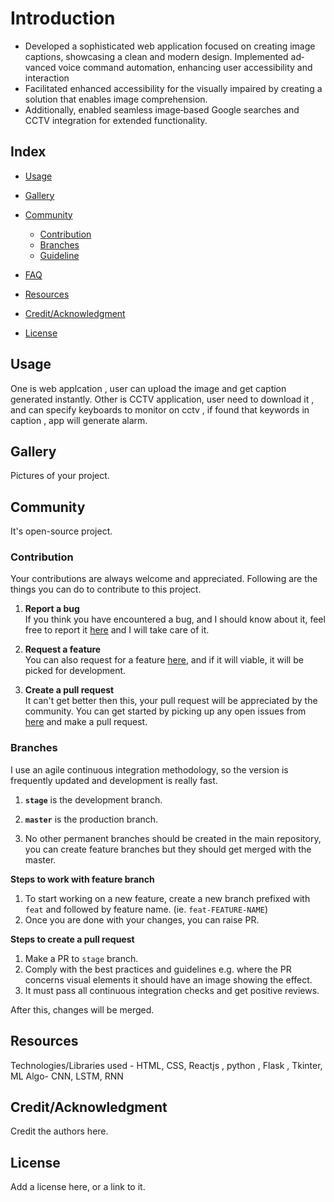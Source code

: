 # Introduction
- Developed a sophisticated web application focused on creating image captions, showcasing a clean and modern design. Implemented ad‑
vanced voice command automation, enhancing user accessibility and interaction
- Facilitated enhanced accessibility for the visually impaired by creating a solution that enables image comprehension.
- Additionally, enabled seamless image‑based Google searches and CCTV integration for extended functionality.
## Index


- [Usage](#usage)
- [Gallery](#gallery)
- [Community](#community)
  - [Contribution](#contribution)
  - [Branches](#branches)
  - [Guideline](guideline)  
- [FAQ](#faq)
- [Resources](#resources)

- [Credit/Acknowledgment](#creditacknowledgment)
- [License](#license)


## Usage
One is web applcation , user can upload the image and get caption generated instantly.
Other is CCTV application, user need to download it , and can specify keyboards to monitor on cctv , if found that keywords in caption , app will generate alarm. 


##  Gallery
Pictures of your project.

## Community

It's open-source project.

### Contribution

 Your contributions are always welcome and appreciated. Following are the things you can do to contribute to this project.

 1. **Report a bug** <br>
 If you think you have encountered a bug, and I should know about it, feel free to report it [here](abhay19101@gmail.com) and I will take care of it.

 2. **Request a feature** <br>
 You can also request for a feature [here](abhay19101@gmail.com), and if it will viable, it will be picked for development.  

 3. **Create a pull request** <br>
 It can't get better then this, your pull request will be appreciated by the community. You can get started by picking up any open issues from [here](abhay19101@gmail.com) and make a pull request.



### Branches

 I use an agile continuous integration methodology, so the version is frequently updated and development is really fast.

1. **`stage`** is the development branch.

2. **`master`** is the production branch.

3. No other permanent branches should be created in the main repository, you can create feature branches but they should get merged with the master.

**Steps to work with feature branch**

1. To start working on a new feature, create a new branch prefixed with `feat` and followed by feature name. (ie. `feat-FEATURE-NAME`)
2. Once you are done with your changes, you can raise PR.

**Steps to create a pull request**

1. Make a PR to `stage` branch.
2. Comply with the best practices and guidelines e.g. where the PR concerns visual elements it should have an image showing the effect.
3. It must pass all continuous integration checks and get positive reviews.

After this, changes will be merged.



##  Resources
Technologies/Libraries used - HTML, CSS, Reactjs , python , Flask , Tkinter, ML Algo- CNN, LSTM, RNN


## Credit/Acknowledgment
Credit the authors here.

##  License
Add a license here, or a link to it.
